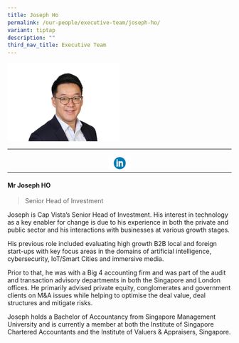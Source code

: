 ```yaml
---
title: Joseph Ho
permalink: /our-people/executive-team/joseph-ho/
variant: tiptap
description: ""
third_nav_title: Executive Team
---
```

<p></p>
<div class="isomer-image-wrapper">
<img style="width: 50%;" height="auto" width="100%" alt="" src="/images/JH.png">
</div>
<table style="minWidth: 25px">
<colgroup>
<col>
</colgroup>
<tbody>
<tr>
<th rowspan="1" colspan="1">
<p></p><a class="isomer-image-wrapper" href="https://www.linkedin.com/in/joseph-ho-940581ab"><img style="width: 10%;" height="auto" width="100%" alt="" src="/images/Executive Team/linkedin_logo_optimized.png"></a>
</th>
</tr>
</tbody>
</table>
<h4><strong>Mr Joseph HO</strong></h4>
<blockquote>
<p>Senior Head of Investment</p>
</blockquote>
<p>Joseph is Cap Vista’s Senior Head of Investment. His interest in technology
as a key enabler for change is due to his experience in both the private
and public sector and his interactions with businesses at various growth
stages.</p>
<p></p>
<p>His previous role included evaluating high growth B2B local and foreign
start-ups with key focus areas in the domains of artificial intelligence,
cybersecurity, IoT/Smart Cities and immersive media.</p>
<p></p>
<p>Prior to that, he was with a Big 4 accounting firm and was part of the
audit and transaction advisory departments in both the Singapore and London
offices. He primarily advised private equity, conglomerates and government
clients on M&amp;A issues while helping to optimise the deal value, deal
structures and mitigate risks.</p>
<p></p>
<p>Joseph holds a Bachelor of Accountancy from Singapore Management University
and is currently a member at both the Institute of Singapore Chartered
Accountants and the Institute of Valuers &amp; Appraisers, Singapore.</p>
<p></p>